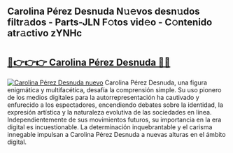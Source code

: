 ## Carolina Pérez Desnuda N𝚞𝚎vos desn𝚞dos filtr𝚊dos - Parts-JLN F𝚘tos vid𝚎o - C𝚘ntenido atr𝚊ctivo zYNHc

# <h2><a href="http://mb3gib0.tromn.icu/?c=Carolina+P%c3%a9rez+Desnuda">🔗👉👉👉 Carolina Pérez Desnuda 🔗🔗</a></h2>

[![Carolina Pérez Desnuda nuevo](https://i.imgur.com/pEAQMta.gif)](http://mb3gib0.tromn.icu/?c=Carolina+P%c3%a9rez+Desnuda)
Carolina Pérez Desnuda, una figura enigmática y multifacética, desafía la comprensión simple. Su uso pionero de los medios digitales para la autorrepresentación ha cautivado y enfurecido a los espectadores, encendiendo debates sobre la identidad, la expresión artística y la naturaleza evolutiva de las sociedades en línea. Independientemente de sus movimientos futuros, su importancia en la era digital es incuestionable. La determinación inquebrantable y el carisma innegable impulsan a Carolina Pérez Desnuda a nuevas alturas en el ámbito digital.
